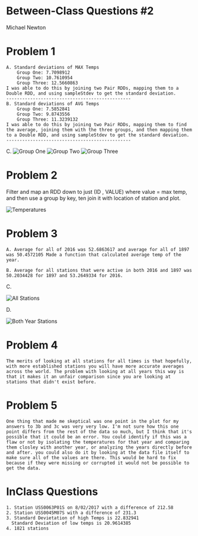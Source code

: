 # Between-Class Questions #2

Michael Newton

# Problem 1
    A. Standard deviations of MAX Temps 
        Group One: 7.7098912
        Group Two: 10.7610954
        Group Three: 12.5660863
    I was able to do this by joining two Pair RDDs, mapping them to a Double RDD, and using sampleStdev to get the standard deviation.
    -----------------------------------------------
    B. Standard deviations of AVG Temps
        Group One: 7.5852841
        Group Two: 9.8743556
        Group Three: 11.3239132
    I was able to do this by joining two Pair RDDs, mapping them to find the average, joining them with the three groups, and then mapping them to a Double RDD, and using sampleStdev to get the standard deviation.
    -----------------------------------------------
    
C.
![Group One](https://raw.githubusercontent.com/CSCI3395-F17/daily-code-mnewtonten/master/images/groupOne.png?token=AVGCDUVS5SlsYCjNHLE50iL4iaXEnApWks5ZyfbswA%3D%3D)
![Group Two](https://raw.githubusercontent.com/CSCI3395-F17/daily-code-mnewtonten/master/images/groupTwo.png?token=AVGCDfHbZKte3PGywpQ0NG_0phzGbl0cks5ZyfgKwA%3D%3D)
![Group Three](https://raw.githubusercontent.com/CSCI3395-F17/daily-code-mnewtonten/master/images/groupThree.png?token=AVGCDdhqPTaqlNQyOH0GwF3iIoaNGmCkks5ZyfgOwA%3D%3D)

# Problem 2   

  Filter and map an RDD down to just (ID , VALUE) where value = max temp, and then use a group by key, ten join it with location of station and plot.

![Temperatures](https://github.com/CSCI3395-F17/daily-code-mnewtonten/blob/master/images/question2.png?raw=true) 

# Problem 3 

    A. Average for all of 2016 was 52.6863617 and average for all of 1897 was 50.4572105 Made a function that calculated average temp of the year. 

    B. Average for all stations that were active in both 2016 and 1897 was 50.2034428 for 1897 and 53.2649334 for 2016.

C.

![All Stations](://raw.githubusercontent.com/CSCI3395-F17/daily-code-mnewtonten/master/images/3c.png?token=AVGCDWunITOZ7y-jkO4gJ7D7qZqyWlhUks5Z0d1hwA%3D%3D)


D.

![Both Year Stations](https://raw.githubusercontent.com/CSCI3395-F17/daily-code-mnewtonten/master/images/3d.png?token=AVGCDQ34Ck3C92ZfUZ176mutsRzuYq72ks5Z0d2lwA%3D%3D)


# Problem 4

    The merits of looking at all stations for all times is that hopefully, with more established stations you will have more accurate averages across the world. The problem with looking at all years this way is that it makes it an unfair comparison since you are looking at stations that didn't exist before.

# Problem 5

    One thing that made me skeptical was one point in the plot for my answers to 3b and 3c was very very low. I'm not sure how this one point differs from the rest of the data so much, but I think that it's possible that it could be an error. You could identify if this was a flaw or not by isolating the temperatures for that year and comparing them closley with another year, or analyzing the years directly before and after. you could also do it by looking at the data file itself to make sure all of the values are there. This would be hard to fix because if they were missing or corrupted it would not be possible to get the data.  


# InClass Questions

    1. Station USS0063P01S on 8/02/2017 with a difference of 212.58
    2. Station USS0045M07S with a difference of 231.3
    3. Standard Devietation of high Temps is 22.832941
      Standard Deviation of low temps is 20.9614385
    4. 1821 stations
